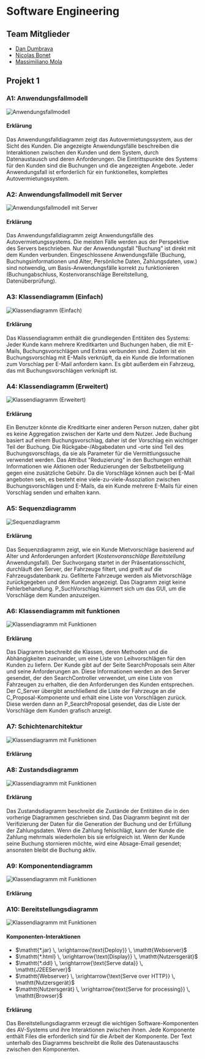 # Software Engineering

## Team Mitglieder
- [Dan Dumbrava](mailto:dan.dumbrava@student.unibz.it)
- [Nicolas Bonet](mailto:nicolas.bonet@student.unibz.it)
- [Massimiliano Mola](mailto:massimiliano.mola@student.unibz.it)

## Projekt 1

### A1: Anwendungsfallmodell

![Anwendungsfallmodell](./sw-eng-01.drawio.svg)

#### Erklärung

Das Anwendungsfalldiagramm zeigt das Autovermietungssystem, aus der Sicht des Kunden. Die angezeigte Anwendungsfälle beschreiben die Interaktionen zwischen den Kunden und dem System, durch Datenaustausch und deren Anforderungen. Die Eintrittspunkte des Systems für den Kunden sind die Buchungen und die angezeigten Angebote. Jeder Anwendungsfall ist erforderlich für ein funktionelles, komplettes Autovermietungssystem.

### A2: Anwendungsfallmodell mit Server

![Anwendungsfallmodell mit Server](./sw-eng-02.drawio.svg)

#### Erklärung

Das Anwendungsfalldiagramm zeigt Anwendungsfälle des Autovermietungssystems. Die meisten Fälle werden aus der Perspektive des Servers beschrieben. Nur der Anwendungsfall "Buchung" ist direkt mit dem Kunden verbunden. Eingeschlossene Anwendungsfälle (Buchung, Buchungsinformationen und Alter, Persönliche Daten, Zahlungsdaten, usw.) sind notwendig, um Basis-Anwendungsfälle korrekt zu funktionieren (Buchungabschluss, Kostenvoranschläge Bereitstellung, Datenüberprüfung).

### A3: Klassendiagramm (Einfach)
![Klassendiagramm (Einfach)](./sw-eng-03.drawio.svg)

#### Erklärung

Das Klassendiagramm enthält die grundlegenden Entitäten des Systems: Jeder Kunde kann mehrere Kreditkarten und Buchungen haben, die mit E-Mails, Buchungsvorschlägen und Extras verbunden sind. Zudem ist ein Buchungsvorschlag mit E-Mails verknüpft, da ein Kunde die Informationen zum Vorschlag per E-Mail anfordern kann. Es gibt außerdem ein Fahrzeug, das mit Buchungsvorschlägen verknüpft ist.

### A4: Klassendiagramm (Erweitert)
![Klassendiagramm (Erweitert)](./sw-eng-04.drawio.svg)

#### Erklärung

Ein Benutzer könnte die Kreditkarte einer anderen Person nutzen, daher gibt es keine Aggregation zwischen der Karte und dem Nutzer. Jede Buchung basiert auf einem Buchungsvorschlag, daher ist der Vorschlag ein wichtiger Teil der Buchung. Die Rückgabe-/Abgabedaten und -orte sind Teil des Buchungsvorschlags, da sie als Parameter für die Vermittlungssuche verwendet werden. Das Attribut "Reduzierung" in den Buchungen enthält Informationen wie Aktionen oder Reduzierungen der Selbstbeteiligung gegen eine zusätzliche Gebühr. Da die Vorschläge können auch bei E-Mail angeboten sein, es besteht eine viele-zu-viele-Assoziation zwischen Buchungsvorschlägen und E-Mails, da ein Kunde mehrere E-Mails für einen Vorschlag senden und erhalten kann.

### A5: Sequenzdiagramm
![Sequenzdiagramm](./sw-eng-05.drawio.svg)

#### Erklärung
Das Sequenzdiagramm zeigt, wie ein Kunde Mietvorschläge basierend auf Alter und Anforderungen anfordert (*Kostenvoranschläge Bereitstellung* Anwendungsfall).
Der Suchvorgang startet in der Präsentationsschicht, durchläuft den Server, der Fahrzeuge filtert, und greift auf die Fahrzeugsdatenbank zu. Gefilterte Fahrzeuge werden als Mietvorschläge zurückgegeben und dem Kunden angezeigt.
Das Diagramm zeigt keine Fehlerbehandlung. P_SuchVorschlag kümmert sich um das GUI, um die Vorschläge dem Kunden anzuzeigen.

### A6: Klassendiagramm mit funktionen
![Klassendiagramm mit Funktionen](./sw-eng-06.drawio.svg)

#### Erklärung
Das Diagramm beschreibt die Klassen, deren Methoden und die Abhängigkeiten zueinander, um eine Liste von Leihvorschlägen für den Kunden zu liefern. Der Kunde gibt auf der Seite SearchProposals sein Alter und seine Anforderungen an. Diese Informationen werden an den Server gesendet, der den SearchController verwendet, um eine Liste von Fahrzeugen zu erhalten, die den Anforderungen des Kunden entsprechen. Der C_Server übergibt anschließend die Liste der Fahrzeuge an die C_Proposal-Komponente und erhält eine Liste von Vorschlägen zurück. Diese werden dann an P_SearchProposal gesendet, das die Liste der Vorschläge dem Kunden grafisch anzeigt.

### A7: Schichtenarchitektur
![Klassendiagramm mit Funktionen](./sw-eng-07.drawio.svg)

#### Erklärung

### A8: Zustandsdiagramm
![Klassendiagramm mit Funktionen](./sw-eng-08.drawio.svg)

#### Erklärung

Das Zustandsdiagramm beschreibt die Zustände der Entitäten die in den vorherige Diagrammen geschrieben sind. Das Diagramm beginnt mit der Verifizierung der Daten für die Generation der Buchung und der Erfüllung der Zahlungsdaten. Wenn die Zahlung fehlschlägt, kann der Kunde die Zahlung mehrmals wiederholen bis sie erfolgreich ist. Wenn der Kunde seine Buchung stornieren möchte, wird eine Absage-Email gesendet; ansonsten bleibt die Buchung aktiv.

### A9: Komponentendiagramm
![Klassendiagramm mit Funktionen](./sw-eng-09.drawio.svg)

#### Erklärung

### A10: Bereitstellungsdiagramm
![Klassendiagramm mit Funktionen](./sw-eng-10.drawio.svg)

#### Komponenten-Interaktionen

* $\mathtt{*.jar} \, \xrightarrow{\text{Deploy}} \, \mathtt{Webserver}$
* $\mathtt{*.html} \, \xrightarrow{\text{Display}} \, \mathtt{Nutzersgerät}$
* $\mathtt{*.ddl} \, \xrightarrow{\text{Serve data}} \, \mathtt{J2EEServer}$
* $\mathtt{Webserver} \, \xrightarrow{\text{Serve over HTTP}} \, \mathtt{Nutzersgerät}$
* $\mathtt{Nutzersgerät} \, \xrightarrow{\text{Serve for processing}} \, \mathtt{Browser}$

#### Erklärung

Das Bereitstellungsdiagramm erzeugt die wichtigen Software-Komponenten des AV-Systems und ihre Interaktionen zwischen ihnen. Jede Komponente enthält Files die erforderlich sind für die Arbeit der Komponente. Der Text unterhalb des Diagramms beschreibt die Rolle des Datenaustauschs zwischen den Komponenten.
